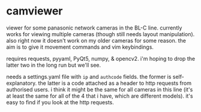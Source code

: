 # camviewer
viewer for some panasonic network cameras in the BL-C line. currently works for viewing multiple cameras (though still needs layout manipulation). also right now it doesn't work on my older cameras for some reason. the aim is to give it movement commands and vim keybindings.

requires requests, pyyaml, PyQt5, numpy, & opencv2. i'm hoping to drop the latter two in the long run but we'll see.

needs a settings.yaml file with `ip` and `authcode` fields. the former is self-explanatory. the latter is a code attached as a header to http requests from authorised users. i think it might be the same for all cameras in this line (it's at least the same for all of the 4 that i have, which are different models). it's easy to find if you look at the http requests.
